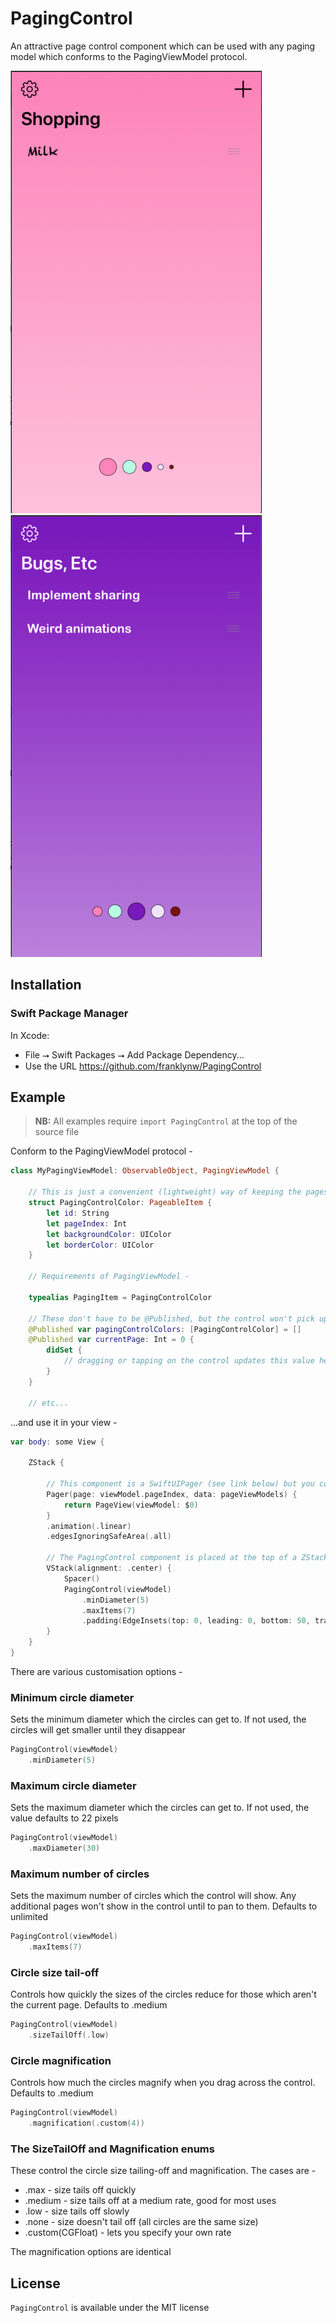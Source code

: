 # PagingControl

An attractive page control component which can be used with any paging model which conforms to the PagingViewModel protocol.

<img src="Resources//Example1.png" alt="Example 1"/>
<img src="Resources//Example2.png" alt="Example 2"/>

## Installation

### Swift Package Manager

In Xcode:
* File ⭢ Swift Packages ⭢ Add Package Dependency...
* Use the URL https://github.com/franklynw/PagingControl


## Example

> **NB:** All examples require `import PagingControl` at the top of the source file

Conform to the PagingViewModel protocol -

```swift
class MyPagingViewModel: ObservableObject, PagingViewModel {
    
    // This is just a convenient (lightweight) way of keeping the pages for the control
    struct PagingControlColor: PageableItem {
        let id: String
        let pageIndex: Int
        let backgroundColor: UIColor
        let borderColor: UIColor
    }
    
    // Requirements of PagingViewModel -
    
    typealias PagingItem = PagingControlColor
    
    // These don't have to be @Published, but the control won't pick up on changes if they're not
    @Published var pagingControlColors: [PagingControlColor] = []
    @Published var currentPage: Int = 0 {
        didSet {
            // dragging or tapping on the control updates this value here - do page changing stuff
        }
    }
    
    // etc...
```

...and use it in your view -

```swift
var body: some View {

    ZStack {
    
        // This component is a SwiftUIPager (see link below) but you could easily make your own
        Pager(page: viewModel.pageIndex, data: pageViewModels) {
            return PageView(viewModel: $0)
        }
        .animation(.linear)
        .edgesIgnoringSafeArea(.all)
    
        // The PagingControl component is placed at the top of a ZStack, usually quite close to the foot of the screen
        VStack(alignment: .center) {
            Spacer()
            PagingControl(viewModel)
                .minDiameter(5)
                .maxItems(7)
                .padding(EdgeInsets(top: 0, leading: 0, bottom: 50, trailing: 0))
        }
    }
}
```

There are various customisation options -

### Minimum circle diameter

Sets the minimum diameter which the circles can get to. If not used, the circles will get smaller until they disappear

```swift
PagingControl(viewModel)
    .minDiameter(5)
```

### Maximum circle diameter

Sets the maximum diameter which the circles can get to. If not used, the value defaults to 22 pixels

```swift
PagingControl(viewModel)
    .maxDiameter(30)
```

### Maximum number of circles

Sets the maximum number of circles which the control will show. Any additional pages won't show in the control until to pan to them. Defaults to unlimited

```swift
PagingControl(viewModel)
    .maxItems(7)
```

### Circle size tail-off

Controls how quickly the sizes of the circles reduce for those which aren't the current page. Defaults to .medium

```swift
PagingControl(viewModel)
    .sizeTailOff(.low)
```

### Circle magnification

Controls how much the circles magnify when you drag across the control. Defaults to .medium

```swift
PagingControl(viewModel)
    .magnification(.custom(4))
```

### The SizeTailOff and Magnification enums

These control the circle size tailing-off and magnification. The cases are -

* .max                            - size tails off quickly
* .medium                      - size tails off at a medium rate, good for most uses
* .low                             - size tails off slowly
* .none                           - size doesn't tail off (all circles are the same size)
* .custom(CGFloat)        - lets you specify your own rate

The magnification options are identical


## License  

`PagingControl` is available under the MIT license
